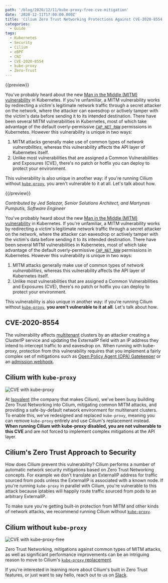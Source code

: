 ```yaml
---
path: '/blog/2020/12/11/kube-proxy-free-cve-mitigation'
date: '2020-12-11T17:00:00.000Z'
title: 'Cilium Zero Trust Networking Protections Against CVE-2020-8554'
categories:
  - Guide
tags:
  - Kubernetes
  - Security
  - Cilium
  - eBPF
  - CNI
  - CVE-2020-8554
  - kube-proxy
  - Zero-Trust
---
```


{{preview}}

You've probably heard about the new [Man in the Middle (MITM) vulnerability](https://github.com/kubernetes/kubernetes/issues/97076) in Kubernetes. If you're unfamiliar, a MITM vulnerability works by redirecting a victim's legitimate network traffic through a secret attacker on the network, where the attacker can eavesdrop or actively tamper with the victim's data before sending it to its intended destination. There have been several MITM vulnerabilities in Kubernetes, most of which take advantage of the default overly-permissive [`CAP_NET_RAW`](https://www.stackrox.com/post/2020/06/mitigating-kubernetes-cve-2020-10749/) permissions in Kubernetes. However this vulnerability is unique in two ways:

1. MITM attacks generally make use of common types of _network vulnerabilities_, whereas this vulnerability affects the API layer of Kubernetes itself.
2. Unlike most vulnerabilities that are assigned a Common Vulnerabilities and Exposures (CVE), there's no patch or hotfix you can deploy to protect your environment.

This vulnerability is also unique in another way: if you're running Cilium without [`kube-proxy`](https://docs.cilium.io/en/v1.9/gettingstarted/kubeproxy-free/), you aren't vulnerable to it at all. Let's talk about how.

{{/preview}}

_Contributed by Jed Salazar, Senior Solutions Architect, and Martynas Pumputis, Software Engineer_

You've probably heard about the new [Man in the Middle (MITM) vulnerability](https://github.com/kubernetes/kubernetes/issues/97076) in Kubernetes. If you're unfamiliar, a MITM vulnerability works by redirecting a victim's legitimate network traffic through a secret attacker on the network, where the attacker can eavesdrop or actively tamper with the victim's data before sending it to its intended destination. There have been several MITM vulnerabilities in Kubernetes, most of which take advantage of the default overly-permissive [`CAP_NET_RAW`](https://www.stackrox.com/post/2020/06/mitigating-kubernetes-cve-2020-10749/) permissions in Kubernetes. However this vulnerability is unique in two ways:

1. MITM attacks generally make use of common types of _network vulnerabilities_, whereas this vulnerability affects the API layer of Kubernetes itself.
2. Unlike most vulnerabilities that are assigned a Common Vulnerabilities and Exposures (CVE), there's no patch or hotfix you can deploy to protect your environment.

This vulnerability is also unique in another way: if you're running Cilium without [`kube-proxy`](https://docs.cilium.io/en/v1.9/gettingstarted/kubeproxy-free/), **you aren't vulnerable to it at all**. Let's talk about how.

## CVE-2020-8554

The vulnerability affects [multitenant](https://cilium.io/blog/2020/07/27/2020-07-27-multitenancy-network-security) clusters by an attacker creating a ClusterIP service and updating the ExternalIP field with an IP address they intend to intercept traffic to and eavesdrop on. When running with kube-proxy, protection from this vulnerability requires that you implement a fairly complex set of mitigations such as [Open Policy Agent (OPA) Gatekeeper](https://github.com/open-policy-agent/gatekeeper-library/tree/master/library/general/externalip) or an [admission webhook](https://github.com/kubernetes-sigs/externalip-webhook).

## Cilium with `kube-proxy`

![CVE with `kube-proxy`](kube-proxy.gif)

At [Isovalent](https://isovalent.com/) (the company that makes Cilium), we've been busy building Zero Trust Networking into Cilium, mitigating common MITM attacks, and providing a safe-by-default network environment for multitenant clusters. To enable this, we've redesigned and replaced `kube-proxy`, meaning you can remove `kube-proxy` entirely and use Cilium's replacement instead. **When running Cilium with kube-proxy disabled, you are not vulnerable to this CVE** and are not forced to implement complex mitigations at the API layer.

## Cilium's Zero Trust Approach to Security

How does Cilium prevent this vulnerability? Cilium performs a number of automatic network security mitigations based on Zero Trust Networking concepts. For example we don't translate an ExternalIP address for traffic sourced from pods unless the ExternalIP is associated with a known node. If you're running `kube-proxy` in parallel with Cilium, you're vulnerable to this attack because iptables will happily route traffic sourced from pods to an arbitrary ExternalIP.

To make sure you're getting built-in protection from MITM and other kinds of network attacks, we recommend running Cilium without [`kube-proxy`](https://docs.cilium.io/en/v1.9/gettingstarted/kubeproxy-free/).

## Cilium without `kube-proxy`

![CVE with kube-proxy-free](ebpf.gif)

Zero Trust Networking, mitigations against common types of MITM attacks, as well as significant performance improvements can be an intriguing reason to move to Cilium's [`kube-proxy` replacement](https://docs.cilium.io/en/v1.9/gettingstarted/kubeproxy-free/#kubeproxy-free).

If you're interested in learning more about Cilium's built in Zero Trust features, or just want to say hello, reach out to us on [Slack](http://slack.cilium.io/).
